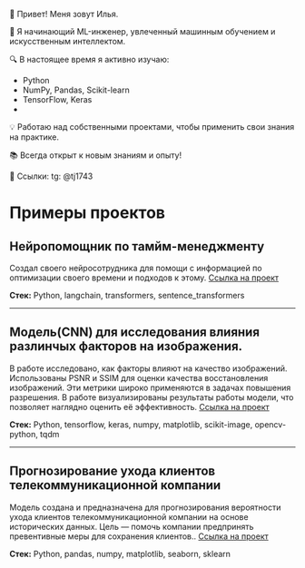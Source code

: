 👋 Привет! Меня зовут Илья. 

🌱 Я начинающий ML-инженер, увлеченный машинным обучением и искусственным интеллектом. 

🔍 В настоящее время я активно изучаю:
- Python
- NumPy, Pandas, Scikit-learn
- TensorFlow, Keras
- 

💡 Работаю над собственными проектами, чтобы применить свои знания на практике.

📚 Всегда открыт к новым знаниям и опыту!

🔗 Ссылки: tg: @tj1743
# Примеры проектов


## Нейропомощник по тамйм-менеджменту

Создал своего нейросотрудника для помощи с информацией по оптимизации своего времени и подходов к этому. [Ссылка на проект](https://github.com/ilmatrix88/MyProjects/blob/main/%D0%A1%D0%BE%D0%B7%D0%B4%D0%B0%D0%BD%D0%B8%D0%B5%20%D1%81%D0%B2%D0%BE%D0%B5%D0%B3%D0%BE%20%D0%BD%D0%B5%D0%B9%D1%80%D0%BE%D1%81%D0%BE%D1%82%D1%80%D1%83%D0%B4%D0%BD%D0%B8%D0%BA%D0%B0.%20%D0%9A%D0%BE%D0%BD%D1%81%D1%83%D0%BB%D1%8C%D1%82%D0%B0%D0%BD%D1%82%20%D0%BF%D0%BE%20%D1%82%D0%B0%D0%B9%D0%BC%D0%BC%D0%B5%D0%BD%D0%B4%D0%B6%D0%BC%D0%B5%D0%BD%D1%82%D1%83..ipynb)

**Стек:** Python, langchain, transformers, sentence_transformers

---

## Модель(CNN) для исследования влияния разлинчых факторов на изображения.

В работе исследовано, как факторы влияют на качество изображений. Использованы PSNR и SSIM для оценки качества восстановления изображений. Эти метрики широко применяются в задачах повышения разрешения. В работе визуализированы результаты работы модели, что позволяет наглядно оценить её эффективность. [Ссылка на проект](https://github.com/ilmatrix88/MyProjects/blob/main/%D0%A0%D0%B0%D0%B1%D0%BE%D1%82%D0%B0%20%D1%81%20%D0%B0%D0%B2%D1%82%D0%BE%D0%BA%D0%BE%D0%B4%D0%B8%D1%80%D0%BE%D0%B2%D1%89%D0%B8%D0%BA%D0%B0%D0%BC%D0%B8.%20%D0%98%D1%81%D1%81%D0%BB%D0%B5%D0%B4%D0%BE%D0%B2%D0%B0%D0%BD%D0%B8%D0%B5%20%D0%B2%D0%BB%D0%B8%D1%8F%D0%BD%D0%B8%D1%8F%20%D1%80%D0%B0%D0%B7%D0%BB%D0%B8%D1%87%D0%BD%D1%8B%D1%85%20%D1%84%D0%B0%D0%BA%D1%82%D0%BE%D1%80%D0%BE%D0%B2%20%D0%BD%D0%B0%20%D0%B8%D0%B7%D0%BE%D0%B1%D1%80%D0%B0%D0%B6%D0%B5%D0%BD%D0%B8%D1%8F.ipynb)

**Стек:** Python, tensorflow, keras, numpy, matplotlib, scikit-image, opencv-python, tqdm

---

## Прогнозирование ухода клиентов телекоммуникационной компании

 Модель создана и предназначена для прогнозирования вероятности ухода клиентов телекоммуникационной компании на основе исторических данных. Цель — помочь компании предпринять превентивные меры для сохранения клиентов.. [Ссылка на проект](https://github.com/ilmatrix88/MyProjects/blob/main/%D0%9F%D1%80%D0%BE%D0%B3%D0%BD%D0%BE%D0%B7%D0%B8%D1%80%D0%BE%D0%B2%D0%B0%D0%BD%D0%B8%D0%B5%20%D1%83%D1%85%D0%BE%D0%B4%D0%B8%D0%B0%20%D0%BA%D0%BB%D0%B8%D0%B5%D0%BD%D1%82%D0%BE%D0%B2%20%D1%82%D0%B5%D0%BB%D0%B5%D0%BA%D0%BE%D0%BC%D0%BC%D1%83%D0%BD%D0%B8%D0%BA%D0%B0%D1%86%D0%B8%D0%BE%D0%BD%D0%BD%D0%BE%D0%B9%20%D0%BA%D0%BE%D0%BC%D0%BF%D0%B0%D0%BD%D0%B8%D0%B8.ipynb)

**Стек:** Python, pandas, numpy, matplotlib, seaborn, sklearn 
